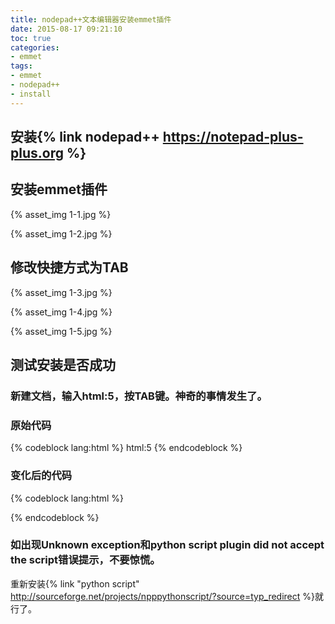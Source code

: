 ```yaml
---
title: nodepad++文本编辑器安装emmet插件
date: 2015-08-17 09:21:10
toc: true
categories:
- emmet
tags:
- emmet
- nodepad++
- install
---
```


## 安装{% link nodepad++ https://notepad-plus-plus.org %}

## 安装emmet插件

{% asset_img 1-1.jpg %}

<!-- more -->

{% asset_img 1-2.jpg %}

## 修改快捷方式为TAB

{% asset_img 1-3.jpg %}

{% asset_img 1-4.jpg %}

{% asset_img 1-5.jpg %}

## 测试安装是否成功

### 新建文档，输入html:5，按TAB键。神奇的事情发生了。

### 原始代码

{% codeblock lang:html %}
html:5
{% endcodeblock %}

### 变化后的代码

{% codeblock lang:html %}
<!doctype html>
<html lang="en">
<head>
	<meta charset="UTF-8">
	<title>Document</title>
</head>
<body>
	
</body>
</html>
{% endcodeblock %}

### 如出现Unknown exception和python script plugin did not accept the script错误提示，不要惊慌。
重新安装{% link "python script" http://sourceforge.net/projects/npppythonscript/?source=typ_redirect %}就行了。

